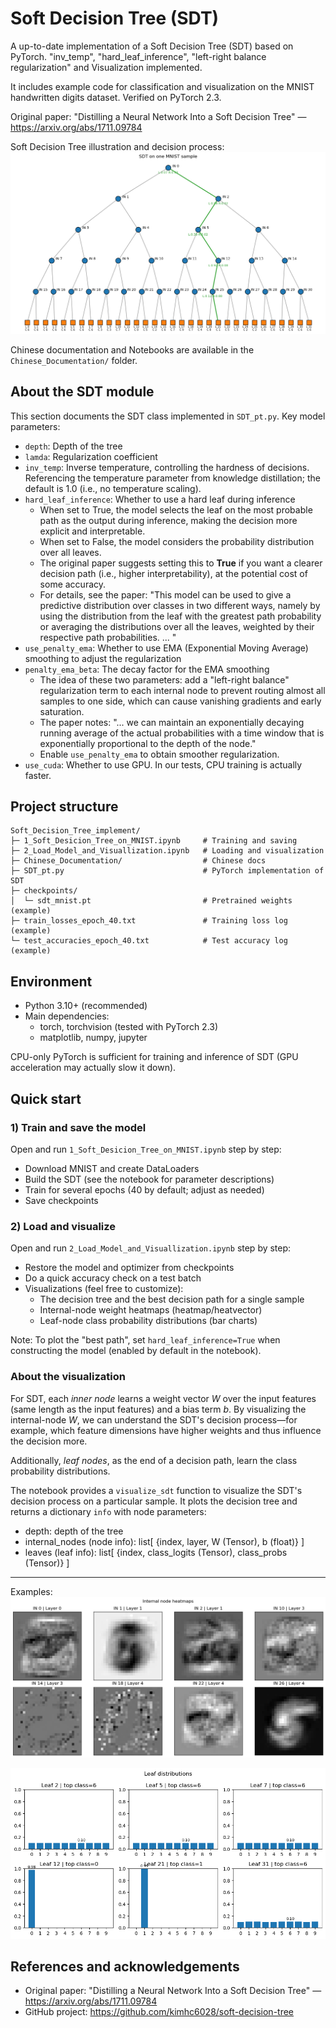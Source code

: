 # Soft Decision Tree (SDT)

A up-to-date implementation of a Soft Decision Tree (SDT) based on PyTorch. "inv_temp", "hard_leaf_inference", "left-right balance regularization" and Visualization implemented.

It includes example code for classification and visualization on the MNIST handwritten digits dataset. Verified on PyTorch 2.3.

Original paper: "Distilling a Neural Network Into a Soft Decision Tree" — https://arxiv.org/abs/1711.09784

Soft Decision Tree illustration and decision process:
![SDT Example](./imgs/SDT.png)

Chinese documentation and Notebooks are available in the `Chinese_Documentation/` folder.

## About the SDT module

This section documents the SDT class implemented in `SDT_pt.py`. Key model parameters:
- `depth`: Depth of the tree
- `lamda`: Regularization coefficient
- `inv_temp`: Inverse temperature, controlling the hardness of decisions. Referencing the temperature parameter from knowledge distillation; the default is 1.0 (i.e., no temperature scaling).
- `hard_leaf_inference`: Whether to use a hard leaf during inference
	- When set to True, the model selects the leaf on the most probable path as the output during inference, making the decision more explicit and interpretable.
	- When set to False, the model considers the probability distribution over all leaves.
	- The original paper suggests setting this to **True** if you want a clearer decision path (i.e., higher interpretability), at the potential cost of some accuracy.
	- For details, see the paper: "This model can be used to give a predictive distribution over classes in two
                        different ways, namely by using the distribution from the leaf with the greatest
                        path probability or averaging the distributions over all the leaves, weighted by
                        their respective path probabilities. ... "
- `use_penalty_ema`: Whether to use EMA (Exponential Moving Average) smoothing to adjust the regularization
- `penalty_ema_beta`: The decay factor for the EMA smoothing
	- The idea of these two parameters: add a "left-right balance" regularization term to each internal node to prevent routing almost all samples to one side, which can cause vanishing gradients and early saturation.
	- The paper notes: "... we can maintain an exponentially decaying running
				average of the actual probabilities with a time window that is
				exponentially proportional to the depth of the node."
	- Enable `use_penalty_ema` to obtain smoother regularization.
- `use_cuda`: Whether to use GPU. In our tests, CPU training is actually faster.

## Project structure

```
Soft_Decision_Tree_implement/
├─ 1_Soft_Desicion_Tree_on_MNIST.ipynb     # Training and saving
├─ 2_Load_Model_and_Visuallization.ipynb   # Loading and visualization
├─ Chinese_Documentation/                  # Chinese docs
├─ SDT_pt.py                               # PyTorch implementation of SDT
├─ checkpoints/
│  └─ sdt_mnist.pt                         # Pretrained weights (example)
├─ train_losses_epoch_40.txt               # Training loss log (example)
└─ test_accuracies_epoch_40.txt            # Test accuracy log (example)
```

## Environment

- Python 3.10+ (recommended)
- Main dependencies:
	- torch, torchvision (tested with PyTorch 2.3)
	- matplotlib, numpy, jupyter

CPU-only PyTorch is sufficient for training and inference of SDT (GPU acceleration may actually slow it down).

## Quick start

### 1) Train and save the model

Open and run `1_Soft_Desicion_Tree_on_MNIST.ipynb` step by step:
- Download MNIST and create DataLoaders
- Build the SDT (see the notebook for parameter descriptions)
- Train for several epochs (40 by default; adjust as needed)
- Save checkpoints

### 2) Load and visualize
Open and run `2_Load_Model_and_Visuallization.ipynb` step by step:
- Restore the model and optimizer from checkpoints
- Do a quick accuracy check on a test batch
- Visualizations (feel free to customize):
	- The decision tree and the best decision path for a single sample
	- Internal-node weight heatmaps (heatmap/heatvector)
	- Leaf-node class probability distributions (bar charts)

Note: To plot the "best path", set `hard_leaf_inference=True` when constructing the model (enabled by default in the notebook).

### About the visualization

For SDT, each *inner node* learns a weight vector $W$ over the input features (same length as the input features) and a bias term $b$. By visualizing the internal-node $W$, we can understand the SDT's decision process—for example, which feature dimensions have higher weights and thus influence the decision more.

Additionally, *leaf nodes*, as the end of a decision path, learn the class probability distributions.

The notebook provides a `visualize_sdt` function to visualize the SDT's decision process on a particular sample. It plots the decision tree and returns a dictionary `info` with node parameters:
- depth: depth of the tree
- internal_nodes (node info): list[ {index, layer, W (Tensor), b (float)} ]
- leaves (leaf info): list[ {index, class_logits (Tensor), class_probs (Tensor)} ]

---

Examples:
![Heatmaps](./imgs/heatmaps.png)

![leaf_distributions](./imgs/leaf_distributions.png)


## References and acknowledgements

- Original paper: "Distilling a Neural Network Into a Soft Decision Tree" — https://arxiv.org/abs/1711.09784
- GitHub project: https://github.com/kimhc6028/soft-decision-tree
